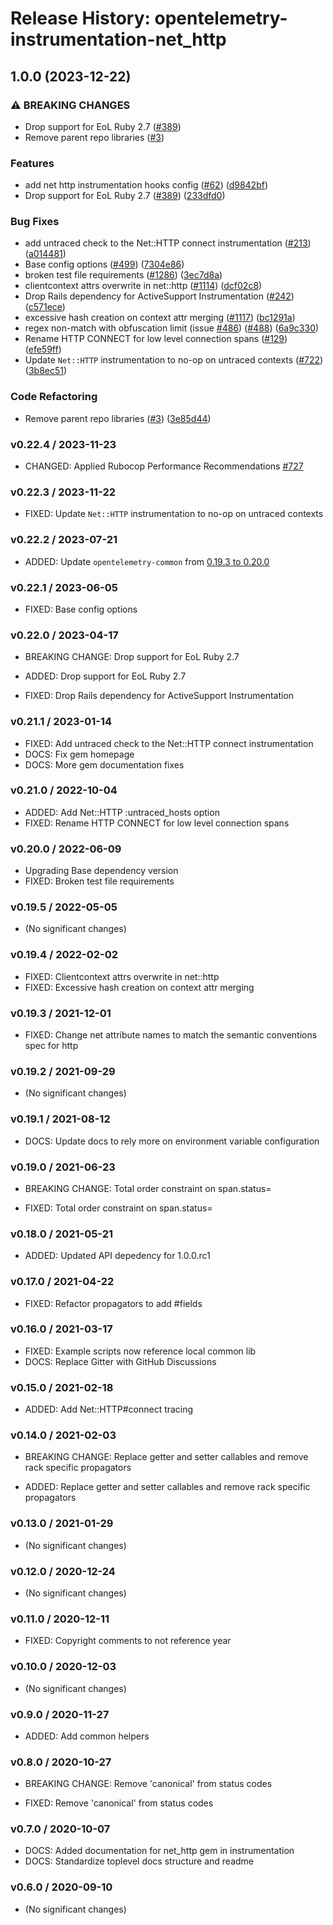 # Release History: opentelemetry-instrumentation-net_http

## 1.0.0 (2023-12-22)


### ⚠ BREAKING CHANGES

* Drop support for EoL Ruby 2.7 ([#389](https://github.com/open-telemetry/opentelemetry-ruby-contrib/issues/389))
* Remove parent repo libraries ([#3](https://github.com/open-telemetry/opentelemetry-ruby-contrib/issues/3))

### Features

* add net http instrumentation hooks config ([#62](https://github.com/open-telemetry/opentelemetry-ruby-contrib/issues/62)) ([d9842bf](https://github.com/open-telemetry/opentelemetry-ruby-contrib/commit/d9842bf145aceb702777e294b29e7480d41e900b))
* Drop support for EoL Ruby 2.7 ([#389](https://github.com/open-telemetry/opentelemetry-ruby-contrib/issues/389)) ([233dfd0](https://github.com/open-telemetry/opentelemetry-ruby-contrib/commit/233dfd0dae81346e9687090f9d8dfb85215e0ba7))


### Bug Fixes

* add untraced check to the Net::HTTP connect instrumentation ([#213](https://github.com/open-telemetry/opentelemetry-ruby-contrib/issues/213)) ([a014481](https://github.com/open-telemetry/opentelemetry-ruby-contrib/commit/a014481f965caed5c8411cfd5b20c07ebba543b4))
* Base config options ([#499](https://github.com/open-telemetry/opentelemetry-ruby-contrib/issues/499)) ([7304e86](https://github.com/open-telemetry/opentelemetry-ruby-contrib/commit/7304e86e9a3beba5c20f790b256bbb54469411ca))
* broken test file requirements ([#1286](https://github.com/open-telemetry/opentelemetry-ruby-contrib/issues/1286)) ([3ec7d8a](https://github.com/open-telemetry/opentelemetry-ruby-contrib/commit/3ec7d8a456dbd3c9bbad7b397a3da8b8a311d8e3))
* clientcontext attrs overwrite in net::http ([#1114](https://github.com/open-telemetry/opentelemetry-ruby-contrib/issues/1114)) ([dcf02c8](https://github.com/open-telemetry/opentelemetry-ruby-contrib/commit/dcf02c8c9c91b400e42f071d54069ef5b2c6eb94))
* Drop Rails dependency for ActiveSupport Instrumentation ([#242](https://github.com/open-telemetry/opentelemetry-ruby-contrib/issues/242)) ([c571ece](https://github.com/open-telemetry/opentelemetry-ruby-contrib/commit/c571ecee6283e877fb7df3ea2b01acf722410551))
* excessive hash creation on context attr merging ([#1117](https://github.com/open-telemetry/opentelemetry-ruby-contrib/issues/1117)) ([bc1291a](https://github.com/open-telemetry/opentelemetry-ruby-contrib/commit/bc1291a000abf2a27421bc4d5596d59d142e4055))
* regex non-match with obfuscation limit (issue [#486](https://github.com/open-telemetry/opentelemetry-ruby-contrib/issues/486)) ([#488](https://github.com/open-telemetry/opentelemetry-ruby-contrib/issues/488)) ([6a9c330](https://github.com/open-telemetry/opentelemetry-ruby-contrib/commit/6a9c33088c6c9f39b2bc30247a3ed825553c07d4))
* Rename HTTP CONNECT for low level connection spans ([#129](https://github.com/open-telemetry/opentelemetry-ruby-contrib/issues/129)) ([efe59ff](https://github.com/open-telemetry/opentelemetry-ruby-contrib/commit/efe59ffa50c88689199ad2132aa920b778bd0a67))
* Update `Net::HTTP` instrumentation to no-op on untraced contexts ([#722](https://github.com/open-telemetry/opentelemetry-ruby-contrib/issues/722)) ([3b8ec51](https://github.com/open-telemetry/opentelemetry-ruby-contrib/commit/3b8ec5182c915e5a3be3bc5ce0baf4e91182d2fe))


### Code Refactoring

* Remove parent repo libraries ([#3](https://github.com/open-telemetry/opentelemetry-ruby-contrib/issues/3)) ([3e85d44](https://github.com/open-telemetry/opentelemetry-ruby-contrib/commit/3e85d4436d338f326816c639cd2087751c63feb1))

### v0.22.4 / 2023-11-23

* CHANGED: Applied Rubocop Performance Recommendations [#727](https://github.com/open-telemetry/opentelemetry-ruby-contrib/pull/727)

### v0.22.3 / 2023-11-22

* FIXED: Update `Net::HTTP` instrumentation to no-op on untraced contexts

### v0.22.2 / 2023-07-21

* ADDED: Update `opentelemetry-common` from [0.19.3 to 0.20.0](https://github.com/open-telemetry/opentelemetry-ruby-contrib/pull/537)

### v0.22.1 / 2023-06-05

* FIXED: Base config options 

### v0.22.0 / 2023-04-17

* BREAKING CHANGE: Drop support for EoL Ruby 2.7 

* ADDED: Drop support for EoL Ruby 2.7 
* FIXED: Drop Rails dependency for ActiveSupport Instrumentation 

### v0.21.1 / 2023-01-14

* FIXED: Add untraced check to the Net::HTTP connect instrumentation 
* DOCS: Fix gem homepage 
* DOCS: More gem documentation fixes 

### v0.21.0 / 2022-10-04

* ADDED: Add Net::HTTP :untraced_hosts option
* FIXED: Rename HTTP CONNECT for low level connection spans 

### v0.20.0 / 2022-06-09

* Upgrading Base dependency version
* FIXED: Broken test file requirements 

### v0.19.5 / 2022-05-05

* (No significant changes)

### v0.19.4 / 2022-02-02

* FIXED: Clientcontext attrs overwrite in net::http 
* FIXED: Excessive hash creation on context attr merging 

### v0.19.3 / 2021-12-01

* FIXED: Change net attribute names to match the semantic conventions spec for http 

### v0.19.2 / 2021-09-29

* (No significant changes)

### v0.19.1 / 2021-08-12

* DOCS: Update docs to rely more on environment variable configuration 

### v0.19.0 / 2021-06-23

* BREAKING CHANGE: Total order constraint on span.status= 

* FIXED: Total order constraint on span.status= 

### v0.18.0 / 2021-05-21

* ADDED: Updated API depedency for 1.0.0.rc1

### v0.17.0 / 2021-04-22

* FIXED: Refactor propagators to add #fields

### v0.16.0 / 2021-03-17

* FIXED: Example scripts now reference local common lib
* DOCS: Replace Gitter with GitHub Discussions

### v0.15.0 / 2021-02-18

* ADDED: Add Net::HTTP#connect tracing

### v0.14.0 / 2021-02-03

* BREAKING CHANGE: Replace getter and setter callables and remove rack specific propagators

* ADDED: Replace getter and setter callables and remove rack specific propagators

### v0.13.0 / 2021-01-29

* (No significant changes)

### v0.12.0 / 2020-12-24

* (No significant changes)

### v0.11.0 / 2020-12-11

* FIXED: Copyright comments to not reference year

### v0.10.0 / 2020-12-03

* (No significant changes)

### v0.9.0 / 2020-11-27

* ADDED: Add common helpers

### v0.8.0 / 2020-10-27

* BREAKING CHANGE: Remove 'canonical' from status codes

* FIXED: Remove 'canonical' from status codes

### v0.7.0 / 2020-10-07

* DOCS: Added documentation for net_http gem in instrumentation
* DOCS: Standardize toplevel docs structure and readme

### v0.6.0 / 2020-09-10

* (No significant changes)
